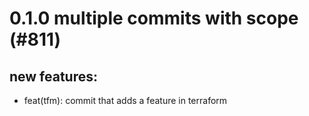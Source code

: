 # 0.1.0 multiple commits with scope (#811)

## new features:
* feat(tfm): commit that adds a feature in terraform

